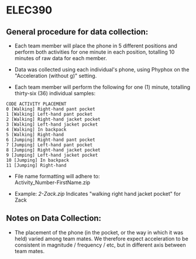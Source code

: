 
# ELEC390  
  
## General procedure for data collection:
- Each team member will place the phone in 5 different positions and perform both activities for one minute in each position, totalling 10 minutes of raw data for each member. 

- Data was collected using each individual's phone, using Phyphox  on the "Acceleration (without g)" setting.

-  Each team member will perform the following for one (1) minute, totalling thirty-six (36) individual samples:   
  
  ~~~~
CODE ACTIVITY PLACEMENT   
0 [Walking] Right-hand pant pocket  
1 [Walking] Left-hand pant pocket  
2 [Walking] Right-hand jacket pocket  
3 [Walking] Left-hand jacket pocket  
4 [Walking] In backpack  
5 [Walking] Right-hand  
6 [Jumping] Right-hand pant pocket  
7 [Jumping] Left-hand pant pocket  
8 [Jumping] Right-hand jacket pocket  
9 [Jumping] Left-hand jacket pocket  
10 [Jumping] In backpack  
11 [Jumping] Right-hand
  ~~~~
  
- File name formatting will adhere to:  
Activity_Number-FirstName.zip
  
- Example:
*2-Zack.zip* Indicates "walking right hand jacket pocket" for Zack


## Notes on Data Collection:  
- The placement of the phone (in the pocket, or the way in which it was held) varied among team mates. We therefore expect acceleration to be consistent in magnitude / frequency / etc, but in different axis between team mates.
